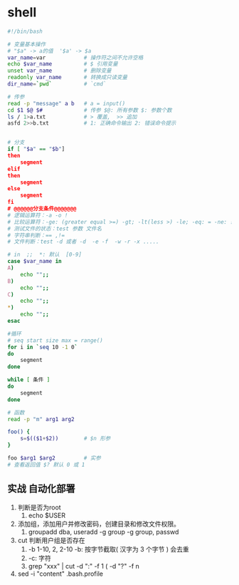 # shell #

```bash
#!/bin/bash

# 变量基本操作
# "$a" -> a的值  '$a' -> $a
var_name=var            # 操作符之间不允许空格
echo $var_name          # $ 引用变量
unset var_name          # 删除变量
readonly var_name       # 转换成只读变量
dir_name=`pwd`          # `cmd`

# 传参
read -p "message" a b   # a = input()
cd $1 $@ $#             # 传参 $@: 所有参数 $: 参数个数
ls / 1>a.txt            # > 覆盖,  >> 追加
asfd 2>>b.txt           # 1: 正确命令输出 2: 错误命令提示


# 分支
if [ "$a" == "$b"]
then
    segment
elif
then
    segment
else
    segment
fi
# @@@@@@分支条件@@@@@@@
# 逻辑运算符：-a -o !
# 比较运算符：-ge: (greater equal >=) -gt; -lt(less >) -le; -eq: = -ne: !=
# 测试文件的状态：test 参数 文件名
# 字符串判断：== ,!=
# 文件判断：test -d 或者 -d  -e -f  -w -r -x .....

# in  ;;  *: 默认  [0-9]
case $var_name in
A)
    echo "";;
B)
    echo "";;
C)
    echo "";;
*)
    echo "";;
esac

#循环
# seq start size max = range()
for i in `seq 10 -1 0`
do
    segment
done

while [ 条件 ]
do
    segment
done

# 函数
read -p "m" arg1 arg2

foo() {
    s=$(($1+$2))        # $n 形参
}

foo $arg1 $arg2         # 实参
# 查看返回值 $? 默认 0 或 1

```

## 实战 自动化部署 ##

1. 判断是否为root
   1. echo $USER
2. 添加组，添加用户并修改密码，创建目录和修改文件权限。
   1. groupadd dba, useradd -g group -g group, passwd
3. cut 判断用户组是否存在
   1. -b 1-10, 2, 2-10 -b: 按字节截取( 汉字为 3 个字节 ) 会去重
   2. -c: 字符
   3. grep "xxx" | cut -d ":" -f 1    ( -d "?" -f n
4. sed -i "content" .bash.profile
